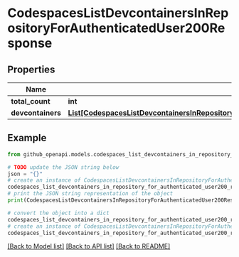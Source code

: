 # CodespacesListDevcontainersInRepositoryForAuthenticatedUser200Response


## Properties

Name | Type | Description | Notes
------------ | ------------- | ------------- | -------------
**total_count** | **int** |  | 
**devcontainers** | [**List[CodespacesListDevcontainersInRepositoryForAuthenticatedUser200ResponseDevcontainersInner]**](CodespacesListDevcontainersInRepositoryForAuthenticatedUser200ResponseDevcontainersInner.md) |  | 

## Example

```python
from github_openapi.models.codespaces_list_devcontainers_in_repository_for_authenticated_user200_response import CodespacesListDevcontainersInRepositoryForAuthenticatedUser200Response

# TODO update the JSON string below
json = "{}"
# create an instance of CodespacesListDevcontainersInRepositoryForAuthenticatedUser200Response from a JSON string
codespaces_list_devcontainers_in_repository_for_authenticated_user200_response_instance = CodespacesListDevcontainersInRepositoryForAuthenticatedUser200Response.from_json(json)
# print the JSON string representation of the object
print(CodespacesListDevcontainersInRepositoryForAuthenticatedUser200Response.to_json())

# convert the object into a dict
codespaces_list_devcontainers_in_repository_for_authenticated_user200_response_dict = codespaces_list_devcontainers_in_repository_for_authenticated_user200_response_instance.to_dict()
# create an instance of CodespacesListDevcontainersInRepositoryForAuthenticatedUser200Response from a dict
codespaces_list_devcontainers_in_repository_for_authenticated_user200_response_from_dict = CodespacesListDevcontainersInRepositoryForAuthenticatedUser200Response.from_dict(codespaces_list_devcontainers_in_repository_for_authenticated_user200_response_dict)
```
[[Back to Model list]](../README.md#documentation-for-models) [[Back to API list]](../README.md#documentation-for-api-endpoints) [[Back to README]](../README.md)


